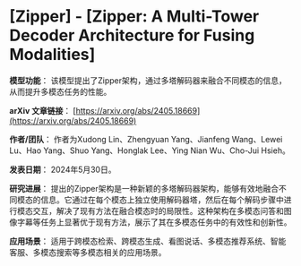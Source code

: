 # [Zipper] - [Zipper: A Multi-Tower Decoder Architecture for Fusing Modalities]

**模型功能**：
该模型提出了Zipper架构，通过多塔解码器来融合不同模态的信息，从而提升多模态任务的性能。

**arXiv 文章链接**：
[https://arxiv.org/abs/2405.18669](https://arxiv.org/abs/2405.18669)

**作者/团队**：
作者为Xudong Lin、Zhengyuan Yang、Jianfeng Wang、Lewei Lu、Hao Yang、Shuo Yang、Honglak Lee、Ying Nian Wu、Cho-Jui Hsieh。

**发表日期**：
2024年5月30日。

**研究进展**：
提出的Zipper架构是一种新颖的多塔解码器架构，能够有效地融合不同模态的信息。它通过在每个模态上独立使用解码器塔，然后在每个解码步骤中进行模态交互，解决了现有方法在融合模态时的局限性。这种架构在多模态问答和图像字幕等任务上显著优于现有方法，展示了其在多模态任务中的有效性和创新性。

**应用场景**：
适用于跨模态检索、跨模态生成、看图说话、多模态推荐系统、智能客服、多模态搜索等多模态相关的应用场景。